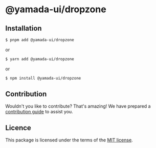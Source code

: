 # @yamada-ui/dropzone

## Installation

```sh
$ pnpm add @yamada-ui/dropzone
```

or

```sh
$ yarn add @yamada-ui/dropzone
```

or

```sh
$ npm install @yamada-ui/dropzone
```

## Contribution

Wouldn't you like to contribute? That's amazing! We have prepared a [contribution guide](https://github.com/hirotomoyamada/yamada-ui/blob/main/CONTRIBUTING.md) to assist you.

## Licence

This package is licensed under the terms of the
[MIT license](https://github.com/hirotomoyamada/yamada-ui/blob/main/LICENSE).
